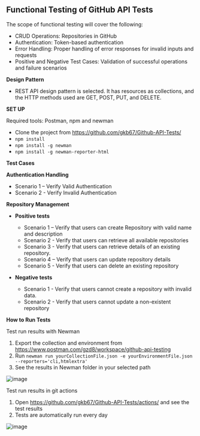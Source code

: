 ## **Functional Testing of GitHub API Tests**

The scope of functional testing will cover the following:
- CRUD Operations: Repositories in GitHub
- Authentication: Token-based authentication
- Error Handling: Proper handling of error responses for invalid inputs and requests
- Positive and Negative Test Cases: Validation of successful operations and failure scenarios

**Design Pattern**
- REST API design pattern is selected. It has resources as collections, and the HTTP methods used are GET, POST, PUT, and DELETE.

**SET UP**

Required tools: Postman, npm and newman
- Clone the project from https://github.com/gkb67/Github-API-Tests/
- `npm install`
- `npm install -g newman`
- `npm install -g newman-reporter-html`

**Test Cases**

**Authentication Handling**
- Scenario 1 – Verify Valid Authentication
- Scenario 2 - Verify Invalid Authentication

**Repository Management**
- **Positive tests**
  - Scenario 1 – Verify that users can create Repository with valid name and description
  - Scenario 2 - Verify that users can retrieve all available repositories
  - Scenario 3 - Verify that users can retrieve details of an existing repository.
  - Scenario 4 – Verify that users can update repository details
  - Scenario 5 - Verify that users can delete an existing repository
 
- **Negative tests**
  - Scenario 1 - Verify that users cannot create a repository with invalid data.
  - Scenario 2 - Verify that users cannot update a non-existent repository

**How to Run Tests**

Test run results with Newman
1.	Export the collection and environment from https://www.postman.com/gzd8/workspace/github-api-testing
2.	Run `newman run yourCollectionFile.json -e yourEnvironmentFile.json --reporters='cli,htmlextra'`
3.	See the results in Newman folder in your selected path

![image](https://github.com/user-attachments/assets/ad98f4ea-315d-441c-8b29-6d915a27bc7a)


Test run results in git actions
1. Open https://github.com/gkb67/Github-API-Tests/actions/ and see the test results
2. Tests are automatically run every day

![image](https://github.com/user-attachments/assets/a3bab36e-cb4e-46ff-a095-75c5418fb6ef)

